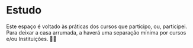# Estudo
Este espaço é voltado às práticas dos cursos que participo, ou, participei.
Para deixar a casa arrumada, a haverá uma separação mínima por cursos e/ou Instituições.
🤘🏼

